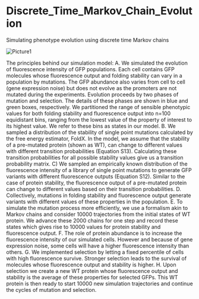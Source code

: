 # Discrete_Time_Markov_Chain_Evolution
 Simulating phenotype evolution using discrete time Markov chains
 
 
 ![Picture1](https://user-images.githubusercontent.com/6492012/138521422-581c6d6f-586a-4a81-80a8-369b502e1b56.png)


The principles behind our simulation model: A. We simulated the evolution of fluorescence intensity of GFP populations. Each cell contains GFP molecules whose fluorescence output and folding stability can vary in a population by mutations. The GFP abundance also varies from cell to cell (gene expression noise) but does not evolve as the promoters are not mutated during the experiments. Evolution proceeds by two phases of mutation and selection. The details of these phases are shown in blue and green boxes, respectively. We partitioned the range of sensible phenotypic values for both folding stability and fluorescence output into n=100 equidistant bins, ranging from the lowest value of the property of interest to its highest value. We refer to these bins as states in our model. B. We sampled a distribution of the stability of single point mutations calculated by the free energy estimator, FoldX. In the model, we assume that the stability of a pre-mutated protein (shown as WT), can change to different values with different transition probabilities (Equation S13). Calculating these transition probabilities for all possible stability values give us a transition probability matrix. C) We sampled an empirically known distribution of the fluorescence intensity of a library of single point mutations to generate GFP variants with different fluorescence outputs (Equation S12). Similar to the case of protein stability, the fluorescence output of a pre-mutated protein can change to different values based on their transition probabilities. D. Collectively, mutations in folding stability and fluorescence output generate variants with different values of these properties in the population. E. To simulate the mutation process more efficiently, we use a formalism akin to Markov chains and consider 10000 trajectories from the initial states of WT protein. We advance these 2000 chains for one step and record these states which gives rise to 10000 values for protein stability and fluorescence output. F. The role of protein abundance is to increase the fluorescence intensity of our simulated cells. However and because of gene expression noise, some cells will have a higher fluorescence intensity than others. G. We implemented selection by letting a fixed percentile of cells with high fluorescence survive. Stronger selection leads to the survival of molecules whose fluorescence output and stability is higher. H. Upon selection we create a new WT protein whose fluorescence output and stability is the average of these properties for selected GFPs. This WT protein is then ready to start 10000 new simulation trajectories and continue the cycles of mutation and selection. 


